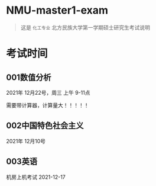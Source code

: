 # NMU-master1-exam
> 这是 `化工专业`  北方民族大学第一学期硕士研究生考试说明

# 考试时间

## 001数值分析
2021年 12月22号，周三 上午 9-11点

需要带计算器，计算量大！！！！！

## 002中国特色社会主义
2021年 12月10号

## 003英语
机房上机考试
2021-12-17
